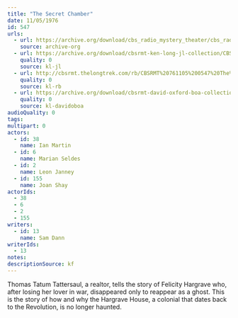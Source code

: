 ```yaml
---
title: "The Secret Chamber"
date: 11/05/1976
id: 547
urls: 
  - url: https://archive.org/download/cbs_radio_mystery_theater/cbs_radio_mystery_theater-0501-0550.zip/cbs_radio_mystery_theater-0501-0550%2Fcbsrmt_0547_the_secret_chamber.mp3
    source: archive-org
  - url: https://archive.org/download/cbsrmt-ken-long-jl-collection/CBSRMT - 761105 0547 The Secret Chamber_jl.mp3
    quality: 0
    source: kl-jl
  - url: http://cbsrmt.thelongtrek.com/rb/CBSRMT%20761105%200547%20The%20Secret%20Chamber_wbbm_rb.mp3
    quality: 0
    source: kl-rb
  - url: https://archive.org/download/cbsrmt-david-oxford-boa-collection/CBSRMT-761105-0547-The-Secret-Chamber-(128-44)_KIXI-{BoA}.mp3
    quality: 0
    source: kl-davidoboa
audioQuality: 0
tags: 
multipart: 0
actors:  
  - id: 38
    name: Ian Martin  
  - id: 6
    name: Marian Seldes  
  - id: 2
    name: Leon Janney  
  - id: 155
    name: Joan Shay
actorIds:  
  - 38  
  - 6  
  - 2  
  - 155
writers:  
  - id: 13
    name: Sam Dann
writerIds:  
  - 13
notes: 
descriptionSource: kf
---
```

Thomas Tatum Tattersaul, a realtor, tells the story of Felicity Hargrave who, after losing her lover in war, disappeared only to reappear as a ghost. This is the story of how and why the Hargrave House, a colonial that dates back to the Revolution, is no longer haunted.